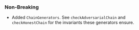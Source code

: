 ### Non-Breaking

- Added `ChainGenerators`.
  See `checkAdversarialChain` and `checkHonestChain` for the invariants these generators ensure.
